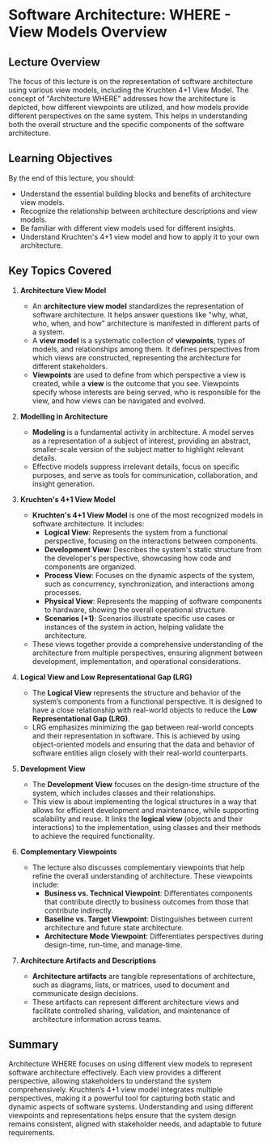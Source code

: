# Software Architecture: WHERE - View Models Overview

## Lecture Overview
The focus of this lecture is on the representation of software architecture using various view models, including the Kruchten 4+1 View Model. The concept of "Architecture WHERE" addresses how the architecture is depicted, how different viewpoints are utilized, and how models provide different perspectives on the same system. This helps in understanding both the overall structure and the specific components of the software architecture.

## Learning Objectives
By the end of this lecture, you should:
- Understand the essential building blocks and benefits of architecture view models.
- Recognize the relationship between architecture descriptions and view models.
- Be familiar with different view models used for different insights.
- Understand Kruchten's 4+1 view model and how to apply it to your own architecture.

## Key Topics Covered
1. **Architecture View Model**
   - An **architecture view model** standardizes the representation of software architecture. It helps answer questions like "why, what, who, when, and how" architecture is manifested in different parts of a system.
   - A **view model** is a systematic collection of **viewpoints**, types of models, and relationships among them. It defines perspectives from which views are constructed, representing the architecture for different stakeholders.
   - **Viewpoints** are used to define from which perspective a view is created, while a **view** is the outcome that you see. Viewpoints specify whose interests are being served, who is responsible for the view, and how views can be navigated and evolved.

2. **Modelling in Architecture**
   - **Modeling** is a fundamental activity in architecture. A model serves as a representation of a subject of interest, providing an abstract, smaller-scale version of the subject matter to highlight relevant details.
   - Effective models suppress irrelevant details, focus on specific purposes, and serve as tools for communication, collaboration, and insight generation.

3. **Kruchten's 4+1 View Model**
   - **Kruchten's 4+1 View Model** is one of the most recognized models in software architecture. It includes:
     - **Logical View**: Represents the system from a functional perspective, focusing on the interactions between components.
     - **Development View**: Describes the system's static structure from the developer's perspective, showcasing how code and components are organized.
     - **Process View**: Focuses on the dynamic aspects of the system, such as concurrency, synchronization, and interactions among processes.
     - **Physical View**: Represents the mapping of software components to hardware, showing the overall operational structure.
     - **Scenarios (+1)**: Scenarios illustrate specific use cases or instances of the system in action, helping validate the architecture.
   - These views together provide a comprehensive understanding of the architecture from multiple perspectives, ensuring alignment between development, implementation, and operational considerations.

4. **Logical View and Low Representational Gap (LRG)**
   - The **Logical View** represents the structure and behavior of the system’s components from a functional perspective. It is designed to have a close relationship with real-world objects to reduce the **Low Representational Gap (LRG)**.
   - LRG emphasizes minimizing the gap between real-world concepts and their representation in software. This is achieved by using object-oriented models and ensuring that the data and behavior of software entities align closely with their real-world counterparts.

5. **Development View**
   - The **Development View** focuses on the design-time structure of the system, which includes classes and their relationships.
   - This view is about implementing the logical structures in a way that allows for efficient development and maintenance, while supporting scalability and reuse. It links the **logical view** (objects and their interactions) to the implementation, using classes and their methods to achieve the required functionality.

6. **Complementary Viewpoints**
   - The lecture also discusses complementary viewpoints that help refine the overall understanding of architecture. These viewpoints include:
     - **Business vs. Technical Viewpoint**: Differentiates components that contribute directly to business outcomes from those that contribute indirectly.
     - **Baseline vs. Target Viewpoint**: Distinguishes between current architecture and future state architecture.
     - **Architecture Mode Viewpoint**: Differentiates perspectives during design-time, run-time, and manage-time.

7. **Architecture Artifacts and Descriptions**
   - **Architecture artifacts** are tangible representations of architecture, such as diagrams, lists, or matrices, used to document and communicate design decisions.
   - These artifacts can represent different architecture views and facilitate controlled sharing, validation, and maintenance of architecture information across teams.

## Summary
Architecture WHERE focuses on using different view models to represent software architecture effectively. Each view provides a different perspective, allowing stakeholders to understand the system comprehensively. Kruchten’s 4+1 view model integrates multiple perspectives, making it a powerful tool for capturing both static and dynamic aspects of software systems. Understanding and using different viewpoints and representations helps ensure that the system design remains consistent, aligned with stakeholder needs, and adaptable to future requirements.

